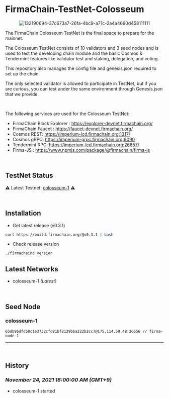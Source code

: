 # FirmaChain-TestNet-Colosseum


<center>

![132190694-37c673a7-26fa-4bc9-a71c-2a4a4690d458111111](https://user-images.githubusercontent.com/5277080/132265516-b6373d15-133c-41f3-a093-a93c34155c13.png) 



</center>

The FirmaChain Colosseum TestNet is the final space to prepare for the mainnet.

The Colosseum TestNet consists of 10 validators and 3 seed nodes and is used to test the developing chain module and the basic Cosmos & Tendermint features like validator test and staking, delegation, and voting.

This repository also manages the config file and genesis.json required to set up the chain.

The only selected validator is allowed to participate in TestNet, but if you are curious, you can test under the same environment through Genesis.json that we provide.

<br>

The following services are used for the Colosseum TestNet:
 - FirmaChain Block Explorer : https://explorer-devnet.firmachain.org/
 - FirmaChain Faucet : https://faucet-devnet.firmachain.org/
 - Cosmos REST: https://imperium-lcd.firmachain.org:1317/
 - Cosmos gRPC: https://imperium-grpc.firmachain.org:9090
 - Tendermint RPC: https://imperium-lcd.firmachain.org:26657/
 - Firma-JS : https://www.npmjs.com/package/@firmachain/firma-js

<br>


## TestNet Status

⚠️ Latest Testnet: [colosseum-1](./colosseum-1) ⚠️

<br>

## Installation
 * Get latest release (v0.3.1)
```sh
curl https://build.firmachain.org/@v0.3.1 | bash
```

* Check release version
```sh
./firmachaind version
```


## Latest Networks
  - colosseum-1  *(Latest)*  


<br>

## Seed Node
### colosseum-1
```
65db86dfd58c1e3732cfd81bf2129bba222b2cc7@175.114.59.48:26656 // firma-node-1
```

---
<br>


## History

### *November 24, 2021 18:00:00 AM (GMT+9)*
- colosseum-1 started




